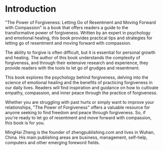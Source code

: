 # Introduction

"The Power of Forgiveness: Letting Go of Resentment and Moving Forward with Compassion" is a book that offers readers a guide to the transformative power of forgiveness. Written by an expert in psychology and emotional healing, this book provides practical tips and strategies for letting go of resentment and moving forward with compassion.

The ability to forgive is often difficult, but it is essential for personal growth and healing. The author of this book understands the complexity of forgiveness, and through their extensive research and experience, they provide readers with the tools to let go of grudges and resentment.

This book explores the psychology behind forgiveness, delving into the science of emotional healing and the benefits of practicing forgiveness in our daily lives. Readers will find inspiration and guidance on how to cultivate empathy, compassion, and inner peace through the practice of forgiveness.

Whether you are struggling with past hurts or simply want to improve your relationships, "The Power of Forgiveness" offers a valuable resource for anyone seeking to find freedom and peace through forgiveness. So, if you're ready to let go of resentment and move forward with compassion, this book is for you.

MingHai Zheng is the founder of zhengpublishing.com and lives in Wuhan, China. His main publishing areas are business, management, self-help, computers and other emerging foreword fields.
